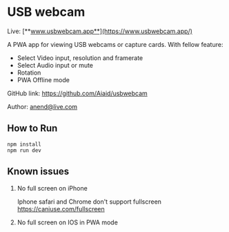 # USB webcam
Live: [**www.usbwebcam.app**](https://www.usbwebcam.app/)

 A PWA app for viewing USB webcams or capture cards. 
 With fellow feature:

- Select Video input, resolution and framerate
- Select Audio input or mute
- Rotation
- PWA Offline mode

GitHub link: https://github.com/Aiaid/usbwebcam

Author: [anend@live.com](mailto:anend@live.com)



## How to Run

~~~shell
npm install
npm run dev
~~~



## Known issues

1. No full screen on iPhone

   Iphone safari and Chrome don't support fullscreen https://caniuse.com/fullscreen

2. No full screen on IOS in PWA mode
